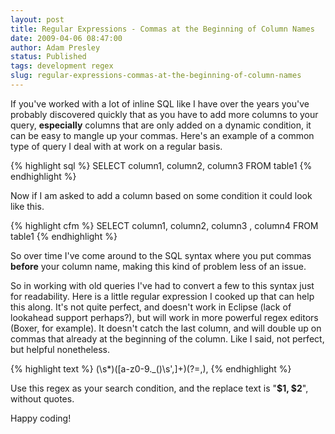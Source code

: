 ```yaml
---
layout: post
title: Regular Expressions - Commas at the Beginning of Column Names
date: 2009-04-06 08:47:00
author: Adam Presley
status: Published
tags: development regex
slug: regular-expressions-commas-at-the-beginning-of-column-names
---
```


If you've worked with a lot of inline SQL like I have over the years
you've probably discovered quickly that as you have to add more columns
to your query, **especially** columns that are only added on a dynamic
condition, it can be easy to mangle up your commas. Here's an example of
a common type of query I deal with at work on a regular basis.  

{% highlight sql %}
SELECT
    column1,
    column2,
    column3
FROM table1
{% endhighlight %}

Now if I am asked to add a column based on some condition it could look
like this.  
  
{% highlight cfm %}
SELECT
    column1,
    column2,
    column3
    <cfif someCondition EQ true>, column4</cfif>
FROM table1
{% endhighlight %}

So over time I've come around to the SQL syntax where you put commas
**before** your column name, making this kind of problem less of an
issue.  

So in working with old queries I've had to convert a few to this syntax
just for readability. Here is a little regular expression I cooked up
that can help this along. It's not quite perfect, and doesn't work in
Eclipse (lack of lookahead support perhaps?), but will work in more
powerful regex editors (Boxer, for example). It doesn't catch the last
column, and will double up on commas that already at the beginning of
the column. Like I said, not perfect, but helpful nonetheless.  
  
{% highlight text %}
(\s*)([a-z0-9\._\(\)\s',]+)(?=,),
{% endhighlight %}

Use this regex as your search condition, and the replace text is "**\$1,
\$2**", without quotes.  
  
Happy coding!
